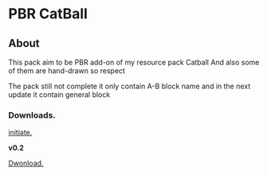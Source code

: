 # PBR CatBall
## About
This pack aim to be PBR add-on of my resource pack Catball
And also some of them are hand-drawn so respect

The pack still not complete it only contain A-B block name and in the next update it contain general block

### Downloads.

[initiate.](https://github.com/SLimeyMC/CatBalls/releases/tag/untagged-210d8cd0f73f1dbef3b9)

**v0.2**

[Dwonload.](https://github.com/SLimeyMC/CatBalls/releases/tag/vPBR0.0.2)
